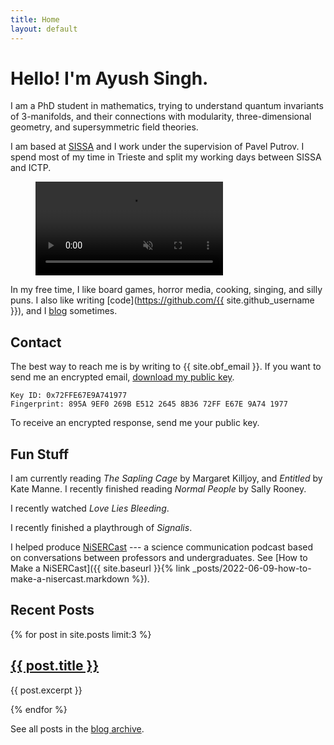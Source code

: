 ```yaml
---
title: Home
layout: default
---
```


# Hello! I'm Ayush Singh.

I am a PhD student in mathematics, trying to understand quantum
invariants of 3-manifolds, and their connections with modularity,
three-dimensional geometry, and supersymmetric field theories. 

I am based at [SISSA](https://www.sissa.it/) and I work under the supervision
of Pavel Putrov. I spend most of my time in Trieste and split my working days
between SISSA and ICTP.

<figure class="wide invert">
  <video autoplay loop muted playsinline>
    <source src="assets/life.mp4">
    <source src="assets/life.webm">
  </video>
</figure>

In my free time, I like board games, horror media, cooking, singing, and silly
puns. I also like writing [code](https://github.com/{{ site.github_username
}}), and I [blog](/archive) sometimes.

## Contact

The best way to reach me is by writing to {{ site.obf_email }}. 
If you want to send me an encrypted email, [download my public
key](/assets/files/gpg_public.asc). 

```
Key ID: 0x72FFE67E9A741977
Fingerprint: 895A 9EF0 269B E512 2645 8B36 72FF E67E 9A74 1977
```

To receive an encrypted response, send me your public key.

## Fun Stuff

I am currently reading 
_The Sapling Cage_ by Margaret Killjoy, 
and 
_Entitled_ by Kate Manne. 
I recently finished reading 
_Normal People_ by Sally Rooney.

I recently watched _Love Lies Bleeding_. 

I recently finished a playthrough of _Signalis_.

I helped produce [NiSERCast](https://nisercast.gitlab.io) --- a science
communication podcast based on conversations between professors and
undergraduates. See [How to Make a
NiSERCast]({{ site.baseurl }}{% link
_posts/2022-06-09-how-to-make-a-nisercast.markdown %}).

## Recent Posts

{% for post in site.posts limit:3 %}
<article>
  <div class="detail">
    <h2><a href="{{ post.url }}">{{ post.title }}</a></h2>
    <p>{{ post.excerpt }}</p>
  </div>
</article>
{% endfor %}

See all posts in the [blog archive](/archive).

